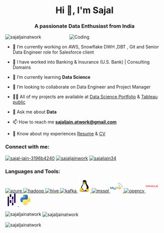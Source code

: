 <h1 align="center">Hi 👋, I'm Sajal</h1>
<h3 align="center">A passionate Data Enthusiast from India</h3>
<img align="right" alt="Coding" width="300" src="https://cdn.dribbble.com/users/1162077/screenshots/3848914/programmer.gif">

<p align="left"> <img src="https://komarev.com/ghpvc/?username=sajaljainatwork&label=Profile%20views&color=0e75b6&style=flat" alt="sajaljainatwork" /> </p>

- 🔭 I’m currently working on AWS, Snowflake DWH ,DBT , Git and Senior Data Engineer role for Salesforce client

- 👯 I have worked into Banking & Insurance (U.S. Bank) | Consulting Domains

- 🌱 I’m currently learning **Data Science**

- 👯 I’m looking to collaborate on Data Engineer and Project Manager

- 👨‍💻 All of my projects are available at [Data Science Portfolio](https://sajaljainatwork.github.io/) & [Tableau public](https://public.tableau.com/app/profile/sajal.jain4190?authMode=activationSuccess)

- 💬 Ask me about **Data**

- 📫 How to reach me **sajaljain.atwork@gmail.com**

- 📄 Know about my experiences [Resume](https://docs.google.com/document/d/1Sd0RJukgjWAFUVOnHnfc5ChpoD-z3XXnhhNhT4ud3rM/edit) & [CV](https://docs.google.com/document/d/1Qs-TqUxKW_dOTRgVhL-57dSDujxtLhHbV3NOOxJXywQ/edit)

<h3 align="left">Connect with me:</h3>
<p align="left">
<a href="https://linkedin.com/in/sajal-jain-3196b4240" target="blank"><img align="center" src="https://raw.githubusercontent.com/rahuldkjain/github-profile-readme-generator/master/src/images/icons/Social/linked-in-alt.svg" alt="sajal-jain-3196b4240" height="30" width="40" /></a>
<a href="https://kaggle.com/sajaljainwork" target="blank"><img align="center" src="https://raw.githubusercontent.com/rahuldkjain/github-profile-readme-generator/master/src/images/icons/Social/kaggle.svg" alt="sajaljainwork" height="30" width="40" /></a>
<a href="https://instagram.com/sajaljain34" target="blank"><img align="center" src="https://raw.githubusercontent.com/rahuldkjain/github-profile-readme-generator/master/src/images/icons/Social/instagram.svg" alt="sajaljain34" height="30" width="40" /></a>
</p>

<h3 align="left">Languages and Tools:</h3>
<p align="left"> <a href="https://azure.microsoft.com/en-in/" target="_blank" rel="noreferrer"> <img src="https://www.vectorlogo.zone/logos/microsoft_azure/microsoft_azure-icon.svg" alt="azure" width="40" height="40"/> </a> <a href="https://hadoop.apache.org/" target="_blank" rel="noreferrer"> <img src="https://www.vectorlogo.zone/logos/apache_hadoop/apache_hadoop-icon.svg" alt="hadoop" width="40" height="40"/> </a> <a href="https://hive.apache.org/" target="_blank" rel="noreferrer"> <img src="https://www.vectorlogo.zone/logos/apache_hive/apache_hive-icon.svg" alt="hive" width="40" height="40"/> </a> <a href="https://kafka.apache.org/" target="_blank" rel="noreferrer"> <img src="https://www.vectorlogo.zone/logos/apache_kafka/apache_kafka-icon.svg" alt="kafka" width="40" height="40"/> </a> <a href="https://www.linux.org/" target="_blank" rel="noreferrer"> <img src="https://raw.githubusercontent.com/devicons/devicon/master/icons/linux/linux-original.svg" alt="linux" width="40" height="40"/> </a> <a href="https://www.microsoft.com/en-us/sql-server" target="_blank" rel="noreferrer"> <img src="https://www.svgrepo.com/show/303229/microsoft-sql-server-logo.svg" alt="mssql" width="40" height="40"/> </a> <a href="https://www.mysql.com/" target="_blank" rel="noreferrer"> <img src="https://raw.githubusercontent.com/devicons/devicon/master/icons/mysql/mysql-original-wordmark.svg" alt="mysql" width="40" height="40"/> </a> <a href="https://opencv.org/" target="_blank" rel="noreferrer"> <img src="https://www.vectorlogo.zone/logos/opencv/opencv-icon.svg" alt="opencv" width="40" height="40"/> </a> <a href="https://www.oracle.com/" target="_blank" rel="noreferrer"> <img src="https://raw.githubusercontent.com/devicons/devicon/master/icons/oracle/oracle-original.svg" alt="oracle" width="40" height="40"/> </a> <a href="https://pandas.pydata.org/" target="_blank" rel="noreferrer"> <img src="https://raw.githubusercontent.com/devicons/devicon/2ae2a900d2f041da66e950e4d48052658d850630/icons/pandas/pandas-original.svg" alt="pandas" width="40" height="40"/> </a> <a href="https://www.python.org" target="_blank" rel="noreferrer"> <img src="https://raw.githubusercontent.com/devicons/devicon/master/icons/python/python-original.svg" alt="python" width="40" height="40"/> </a> </p>

<p><img align="left" src="https://github-readme-stats.vercel.app/api/top-langs?username=sajaljainatwork&show_icons=true&locale=en&layout=compact" alt="sajaljainatwork" /></p>

<p>&nbsp;<img align="center" src="https://github-readme-stats.vercel.app/api?username=sajaljainatwork&show_icons=true&locale=en" alt="sajaljainatwork" /></p>

<p><img align="center" src="https://github-readme-streak-stats.herokuapp.com/?user=sajaljainatwork&" alt="sajaljainatwork" /></p>


